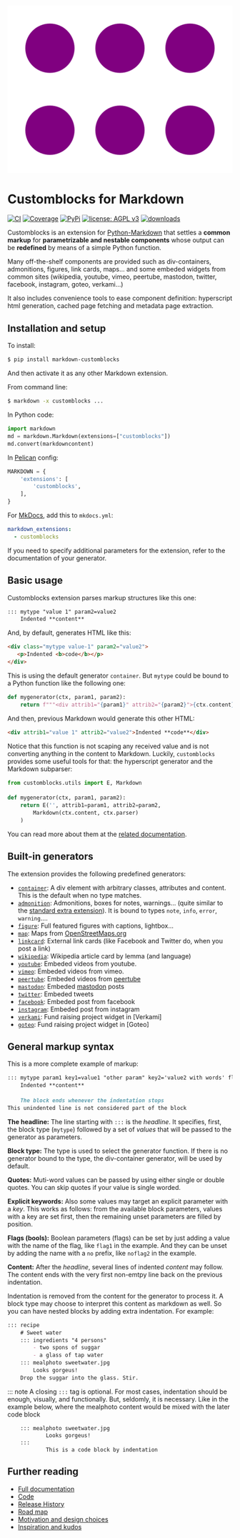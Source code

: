 ![Logo](img/logo-customblocks.svg)

# Customblocks for Markdown

[![CI](https://github.com/vokimon/markdown-customblocks/actions/workflows/main.yml/badge.svg)](https://github.com/vokimon/markdown-customblocks/actions/workflows/main.yml)
[![Coverage](https://img.shields.io/coveralls/vokimon/markdown-customblocks/master.svg?style=flat-square&label=Coverage)](https://coveralls.io/r/vokimon/markdown-customblocks)
[![PyPi](https://img.shields.io/pypi/v/markdown-customblocks.svg?style=flat-square&label=PyPI)](https://pypi.org/project/markdown-customblocks/)
[![license: AGPL v3](https://img.shields.io/badge/License-AGPL%20v3-blue.svg)](https://www.gnu.org/licenses/agpl-3.0)
[![downloads](https://img.shields.io/pypi/dm/markdown-customblocks.svg?style=flat-square&label=PyPI%20Downloads)](https://pypi.org/project/markdown-customblocks/)
<!--
[![image](https://img.shields.io/pypi/pyversions/markdown-customblocks.svg?style=flat-square&label=Python%20Versions)](https://pypi.org/project/markdown-customblocks/)
[![image](https://img.shields.io/pypi/implementation/markdown-customblocks.svg?style=flat-square&label=Python%20Implementations)](https://pypi.org/project/markdown-customblocks/)
-->

Customblocks is an extension for [Python-Markdown]
that settles a **common markup** for **parametrizable and nestable components**
whose output can be **redefined** by means of a simple Python function.

Many off-the-shelf components are provided such as
div-containers, admonitions, figures, link cards, maps...
and some embeded widgets from common sites (wikipedia, youtube, vimeo, peertube, mastodon, twitter, facebook, instagram, goteo, verkami...)

It also includes convenience tools to ease component definition:
hyperscript html generation, cached page fetching and metadata page extraction.

[Python-Markdown]: https://python-markdown.github.io/


## Installation and setup

To install:

```bash
$ pip install markdown-customblocks
```

And then activate it as any other Markdown extension.

From command line:

```bash
$ markdown -x customblocks ...
```

In Python code:

```python
import markdown
md = markdown.Markdown(extensions=["customblocks"])
md.convert(markdowncontent)
```

In [Pelican](https://blog.getpelican.com/) config:

```python
MARKDOWN = {
    'extensions': [
        'customblocks',
    ],
}
```

For [MkDocs](https://www.mkdocs.org), add this to `mkdocs.yml`:

```yaml
markdown_extensions:
  - customblocks
```

If you need to specify additional parameters for the extension,
refer to the documentation of your generator.


## Basic usage

Customblocks extension parses markup structures like this one:

```markdown
::: mytype "value 1" param2=value2
    Indented **content**
```

And, by default, generates HTML like this:

```html
<div class="mytype value-1" param2="value2">
   <p>Indented <b>code</b></p>
</div>
```

This is using the default generator `container`.
But `mytype` could be bound to a Python function like the following one:

```python
def mygenerator(ctx, param1, param2):
    return f"""<div attrib1="{param1}" attrib2="{param2}">{ctx.content}</div>"""
```

And then, previous Markdown would generate this other HTML:

```html
<div attrib1="value 1" attrib2="value2">Indented **code**</div>
```

Notice that this function is not scaping any received value
and is not converting anything in the content to Markdown.
Luckily, `customblocks` provides some useful tools for that:
the hyperscript generator and the Markdown subparser:

```python
from customblocks.utils import E, Markdown

def mygenerator(ctx, param1, param2):
    return E('', attrib1=param1, attrib2=param2,
        Markdown(ctx.content, ctx.parser)
    )
```

You can read more about them at the [related documentation](https://vokimon.github.io/markdown-customblocks/defining-generators/#hyperscript).

## Built-in generators

The extension provides the following predefined generators:

- [`container`](https://vokimon.github.io/markdown-customblocks/generators-container/):
    A div element with arbitrary classes, attributes and content. This is the default when no type matches.
- [`admonition`](https://vokimon.github.io/markdown-customblocks/generators-admonition/):
    Admonitions, boxes for notes, warnings... (quite similar to the [standard extra extension][ExtraAdmonitions]).
    It is bound to types `note`,  `info`, `error`, `warning`....
- [`figure`](https://vokimon.github.io/markdown-customblocks/generators-figure/):
    Full featured figures with captions, lightbox...
- [`map`](https://vokimon.github.io/markdown-customblocks/generators-map/):
    Maps from [OpenStreetMaps.org](https://openstreetmap.org)
- [`linkcard`](https://vokimon.github.io/markdown-customblocks/generators-linkcard/):
    External link cards (like Facebook and Twitter do, when you post a link)
- [`wikipedia`](https://vokimon.github.io/markdown-customblocks/generators-wikipedia/):
    Wikipedia article card by lemma (and language)
- [`youtube`](https://vokimon.github.io/markdown-customblocks/generators-youtube/):
    Embeded videos from youtube.
- [`vimeo`](https://vokimon.github.io/markdown-customblocks/generators-vimeo/):
    Embeded videos from vimeo.
- [`peertube`](https://vokimon.github.io/markdown-customblocks/generators-peertube/):
    Embeded videos from [peertube](https://joinpeertube.org)
- [`mastodon`](https://vokimon.github.io/markdown-customblocks/generators-mastodon/):
    Embeded [mastodon](https://joinmastodon.org) posts
- [`twitter`](https://vokimon.github.io/markdown-customblocks/generators-twitter/):
    Embeded tweets
- [`facebook`](https://vokimon.github.io/markdown-customblocks/generators-facebook/):
    Embeded post from facebook
- [`instagram`](https://vokimon.github.io/markdown-customblocks/generators-instagram/):
    Embeded post from instagram
- [`verkami`](https://vokimon.github.io/markdown-customblocks/generators-verkami/):
    Fund raising project widget in [Verkami]
- [`goteo`](https://vokimon.github.io/markdown-customblocks/generators-goteo/):
    Fund raising project widget in [Goteo]

[ExtraAdmonitions]: https://python-markdown.github.io/extensions/admonition/


## General markup syntax

This is a more complete example of markup:

```markdown
::: mytype param1 key1=value1 "other param" key2='value2 with words' flag1 noflag2
    Indented **content**

    The block ends whenever the indentation stops
This unindented line is not considered part of the block
```

**The headline:**
The line starting with `:::` is the _headline_.
It specifies, first, the block type (`mytype`) followed by a set of _values_
that will be passed to the generator as parameters.


**Block type:**
The type is used to select the generator function.
If there is no generator bound to the type, the div-container generator, will be used by default.

**Quotes:**
Muti-word values can be passed by using either single or double quotes.
You can skip quotes if your value is single worded.

**Explicit keywords:**
Also some values may target an explicit parameter with a _key_.
This works as follows:
from the available block parameters, values with a key are set first,
then the remaining unset parameters are filled by position.

**Flags (bools):**
Boolean parameters (flags) can be set by just adding a value with the name of the flag, like `flag1` in the example.
And they can be unset by adding the name with a `no` prefix, like `noflag2` in the example.

**Content:**
After the _headline_, several lines of indented _content_ may follow.
The content ends with the very first non-emtpy line back on the previous indentation.

Indentation is removed from the content for the generator to process it.
A block type may choose to interpret this content as markdown as well.
So you can have nested blocks by adding extra indentation.
For example:

```markdown
::: recipe
    # Sweet water
    ::: ingredients "4 persons"
        - two spons of suggar
        - a glass of tap water
    ::: mealphoto sweetwater.jpg
        Looks gorgeus!
    Drop the suggar into the glass. Stir.
```

::: note
    A closing `:::` tag is optional.
    For most cases, indentation should be enough, visually, and functionally.
    But, seldomly, it is necessary.
    Like in the example below, where
    the mealphoto content would be mixed with 
    the later code block

        ::: mealphoto sweetwater.jpg
                Looks gorgeus!
        :::
                This is a code block by indentation


## Further reading

- [Full documentation](https://vokimon.github.io/markdown-customblocks)
- [Code](https://github.com/vokimon/markdown-customblocks)
- [Release History](https://vokimon.github.io/markdown-customblocks/CHANGES)
- [Road map](https://vokimon.github.io/markdown-customblocks/TODO)
- [Motivation and design choices](https://vokimon.github.io/markdown-customblocks/motivation)
- [Inspiration and kudos](https://vokimon.github.io/markdown-customblocks/inspiration)


